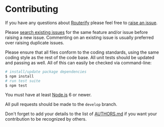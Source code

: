 # Contributing

If you have any questions about [Routerify](https://github.com/Skelp/routerify) please feel free to
[raise an issue](https://github.com/Skelp/routerify/issues/new).

Please [search existing issues](https://github.com/Skelp/routerify/issues) for the same feature and/or issue before
raising a new issue. Commenting on an existing issue is usually preferred over raising duplicate issues.

Please ensure that all files conform to the coding standards, using the same coding style as the rest of the code base.
All unit tests should be updated and passing as well. All of this can easily be checked via command-line:

``` bash
# install/update package dependencies
$ npm install
# run test suite
$ npm test
```

You must have at least [Node.js](https://nodejs.org) 6 or newer.

All pull requests should be made to the `develop` branch.

Don't forget to add your details to the list of
[AUTHORS.md](https://github.com/Skelp/routerify/blob/master/AUTHORS.md) if you want your contribution to be recognized
by others.
